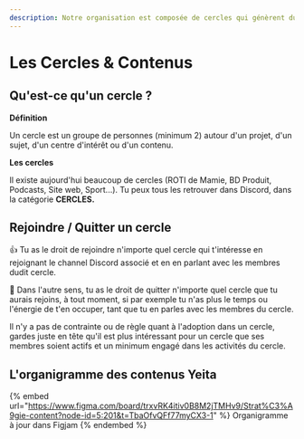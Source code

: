 ```yaml
---
description: Notre organisation est composée de cercles qui génèrent du contenu
---
```


# Les Cercles & Contenus

## Qu'est-ce qu'un cercle ?

**Définition**

Un cercle est un groupe de personnes (minimum 2) autour d'un projet, d'un sujet, d'un centre d'intérêt ou d'un contenu.

**Les cercles**

Il existe aujourd'hui beaucoup de cercles (ROTI de Mamie, BD Produit, Podcasts, Site web, Sport...). Tu peux tous les retrouver dans Discord, dans la catégorie **CERCLES.**

## Rejoindre / Quitter un cercle

:thumbsup: Tu as le droit de rejoindre n'importe quel cercle qui t'intéresse en rejoignant le channel Discord associé et en en parlant avec les membres dudit cercle.&#x20;

:wave: Dans l'autre sens, tu as le droit de quitter n'importe quel cercle que tu aurais rejoins, à tout moment, si par exemple tu n'as plus le temps ou l'énergie de t'en occuper, tant que tu en parles avec les membres du cercle.&#x20;

Il n'y a pas de contrainte ou de règle quant à l'adoption dans un cercle, gardes juste en tête qu'il est plus intéressant pour un cercle que ses membres soient actifs et un minimum engagé dans les activités du cercle.&#x20;

## L'organigramme des contenus Yeita

{% embed url="https://www.figma.com/board/trxvRK4itiv0B8M2jTMHv9/Strat%C3%A9gie-content?node-id=5:201&t=TbaOfvQFf77myCX3-1" %}
Organigramme à jour dans Figjam
{% endembed %}
